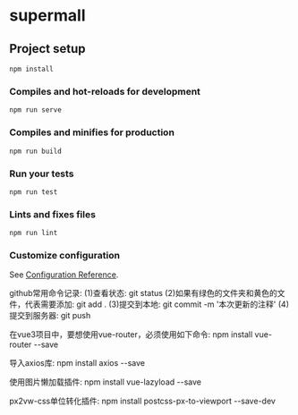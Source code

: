 # supermall

## Project setup
```
npm install
```

### Compiles and hot-reloads for development
```
npm run serve
```

### Compiles and minifies for production
```
npm run build
```

### Run your tests
```
npm run test
```

### Lints and fixes files
```
npm run lint
```

### Customize configuration
See [Configuration Reference](https://cli.vuejs.org/config/).






github常用命令记录:
(1)查看状态:
    git status
(2)如果有绿色的文件夹和黄色的文件，代表需要添加:
    git add .
(3)提交到本地:
    git commit -m '本次更新的注释'
(4)提交到服务器:
    git push



在vue3项目中，要想使用vue-router，必须使用如下命令:
  npm install vue-router --save



导入axios库:
  npm install axios --save



使用图片懒加载插件:
  npm install vue-lazyload --save



px2vw-css单位转化插件:
  npm install postcss-px-to-viewport --save-dev
